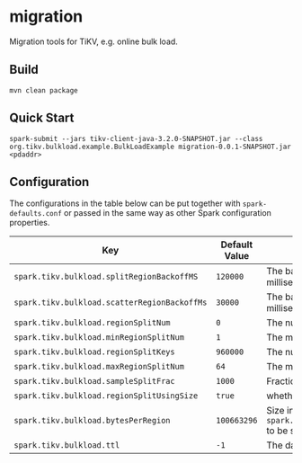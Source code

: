 # migration
Migration tools for TiKV, e.g. online bulk load.

## Build

```
mvn clean package
```
## Quick Start
```
spark-submit --jars tikv-client-java-3.2.0-SNAPSHOT.jar --class org.tikv.bulkload.example.BulkLoadExample migration-0.0.1-SNAPSHOT.jar <pdaddr>
```

## Configuration

The configurations in the table below can be put together with `spark-defaults.conf` or passed in the same way as other Spark configuration properties.

|    Key    | Default Value | Description |
| ---------- | --- | --- |
| `spark.tikv.bulkload.splitRegionBackoffMS` |  `120000` | The backoff time of split region in milliseconds |
| `spark.tikv.bulkload.scatterRegionBackoffMs` |  `30000` | The backoff time of scatter region in milliseconds
| `spark.tikv.bulkload.regionSplitNum` |  `0` | The number of split regions |
| `spark.tikv.bulkload.minRegionSplitNum` |  `1` | The minimum number of split regions |
| `spark.tikv.bulkload.regionSplitKeys` |  `960000` | The number of keys per region |
| `spark.tikv.bulkload.maxRegionSplitNum` |  `64` | The maximum number of split regions |
| `spark.tikv.bulkload.sampleSplitFrac` |  `1000` | Fraction of sample split |
| `spark.tikv.bulkload.regionSplitUsingSize` |  `true` | whether using size to split region |
| `spark.tikv.bulkload.bytesPerRegion` | `100663296` | Size in bytes per region.This requires `spark.tikv.bulkload.regionSplitUsingSize` to be set true. |
| `spark.tikv.bulkload.ttl` |  `-1` | The data's time to live |
